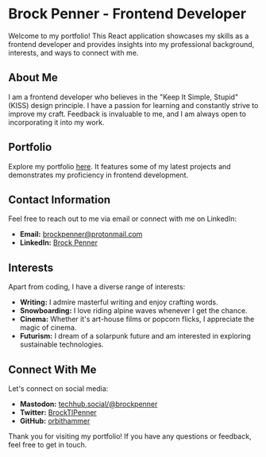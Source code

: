 # Brock Penner - Frontend Developer

Welcome to my portfolio! This React application showcases my skills as a frontend developer and provides insights into my professional background, interests, and ways to connect with me.

## About Me

I am a frontend developer who believes in the "Keep It Simple, Stupid" (KISS) design principle. I have a passion for learning and constantly strive to improve my craft. Feedback is invaluable to me, and I am always open to incorporating it into my work.

## Portfolio

Explore my portfolio [here](https://jovial-sunshine-78a3f0.netlify.app/index.html). It features some of my latest projects and demonstrates my proficiency in frontend development.

## Contact Information

Feel free to reach out to me via email or connect with me on LinkedIn:

- **Email:** [brockpenner@protonmail.com](mailto:brockpenner@protonmail.com)
- **LinkedIn:** [Brock Penner](https://www.linkedin.com/in/brock-penner-97322062/)

## Interests

Apart from coding, I have a diverse range of interests:

- **Writing:** I admire masterful writing and enjoy crafting words.
- **Snowboarding:** I love riding alpine waves whenever I get the chance.
- **Cinema:** Whether it's art-house films or popcorn flicks, I appreciate the magic of cinema.
- **Futurism:** I dream of a solarpunk future and am interested in exploring sustainable technologies.

## Connect With Me

Let's connect on social media:

- **Mastodon:** [techhub.social/@brockpenner](https://techhub.social/@brockpenner)
- **Twitter:** [BrockTIPenner](https://www.twitter.com/BrockTIPenner)
- **GitHub:** [orbithammer](https://www.github.com/orbithammer)

Thank you for visiting my portfolio! If you have any questions or feedback, feel free to get in touch.